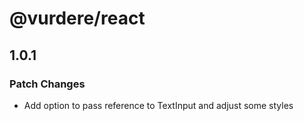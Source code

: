 # @vurdere/react

## 1.0.1

### Patch Changes

- Add option to pass reference to TextInput and adjust some styles
